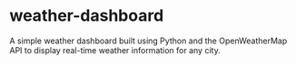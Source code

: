 # weather-dashboard
A simple weather dashboard built using Python and the OpenWeatherMap API to display real-time weather information for any city.
